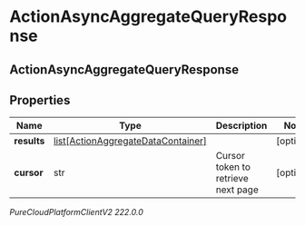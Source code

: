 # ActionAsyncAggregateQueryResponse

## ActionAsyncAggregateQueryResponse

## Properties

|Name | Type | Description | Notes|
|------------ | ------------- | ------------- | -------------|
| **results** | [list[ActionAggregateDataContainer]](ActionAggregateDataContainer) |  | [optional] |
| **cursor** | str | Cursor token to retrieve next page | [optional] |



_PureCloudPlatformClientV2 222.0.0_
